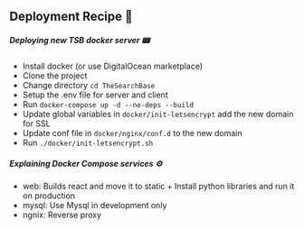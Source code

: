 ## Deployment Recipe 📝

##### Deploying new TSB docker server 📟

* Install docker (or use DigitalOcean marketplace)
* Clone the project
* Change directory `cd TheSearchBase`
* Setup the .env file for server and client
* Run `docker-compose up -d --no-deps --build`
* Update global variables in `docker/init-letsencrypt` add the new domain for SSL
* Update conf file in `docker/nginx/conf.d` to the new domain
* Run `./docker/init-letsencrypt.sh`



##### Explaining Docker Compose services ⚙️
* web: Builds react and move it to static + Install python libraries and run it on production
* mysql: Use Mysql in development only
* ngnix: Reverse proxy

